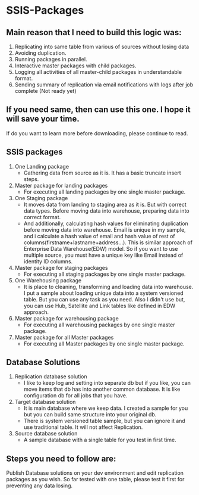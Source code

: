 # SSIS-Packages

## Main reason that I need to build this logic was:

1. Replicating into same table from various of sources without losing data
2. Avoiding duplication.
3. Running packages in parallel.
4. Interactive master packages with child packages.
5. Logging all activities of all master-child packages in understandable format.
6. Sending summary of replication via email notifications with logs after job complete (Not ready yet)

## If you need same, then can use this one. I hope it will save your time.

If do you want to learn more before downloading, please continue to read.


## SSIS packages
1. One Landing package
   - Gathering data from source as it is. It has a basic truncate insert steps.
2. Master package for landing packages
   - For executing all landing packages by one single master package.
3. One Staging package
   - It moves data from landing to staging area as it is. But with correct data types. Before moving data into warehouse, preparing data into correct format.
   - And additionally, calculating hash values for eliminating duplication before moving data into warehouse. Email is unique in my sample, and i calculate a hash value of email and hash value of rest of columns(firstname+lastname+address...). This is similar approach of Enterprise Data Warehouse(EDW) model. So if you want to use multiple source, you must have a unique key like Email instead of identity ID columns.
4. Master package for staging packages
   - For executing all staging packages by one single master package.
5. One Warehousing package
   - It is place to cleaning, transforming and loading data into warehouse. I put a sample about loading unique data into a system versioned table. But you can use any task as you need. Also I didn't use but, you can use Hub, Satellite and Link tables like defined in EDW approach.
6. Master package for warehousing package
   - For executing all warehousing packages by one single master package.
7. Master package for all Master packages
   - For executing all Master packages by one single master package.

## Database Solutions
1. Replication database solution
   - I like to keep log and setting into separate db but if you like, you can move items that db has into another common database. It is like configuration db for all jobs that you have.
2. Target database solution
   - It is main database where we keep data. I created a sample for you but you can build same structure into your original db.
   - There is system versioned table sample, but you can ignore it and use traditional table. It will not affect Replication.
3. Source database solution
   - A sample database with a single table for you test in first time.

## Steps you need to follow are:


Publish Database solutions on your dev environment and edit replication packages as you wish.
So far tested with one table, please test it first for preventing any data losing.